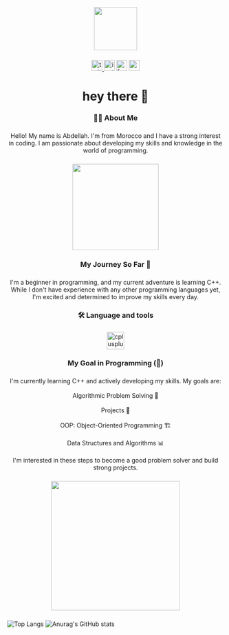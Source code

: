 <div align="center">
  <img height="100" src="https://camo.githubusercontent.com/64457af872e0368961b889af1aa884f1ad0079e57d5c15dd12f65e4fd074a4dc/68747470733a2f2f747365342e6d6d2e62696e672e6e65742f74683f69643d4f4947322e46584434573461515938536f4e4c4d724e307754267069643d496d67476e"  />
</div>

###

<div align="center">
  <a href="https://x.com/abdou_dmt" target="_blank">
    <img src="https://img.shields.io/static/v1?message=Twitter&logo=twitter&label=&color=1DA1F2&logoColor=white&labelColor=&style=for-the-badge" height="25" alt="twitter logo"  />
  </a>
  <img src="https://img.shields.io/static/v1?message=Instagram&logo=instagram&label=&color=E4405F&logoColor=white&labelColor=&style=for-the-badge" height="25" alt="instagram logo"  />
  <img src="https://img.shields.io/static/v1?message=Facebook&logo=facebook&label=&color=1877F2&logoColor=white&labelColor=&style=for-the-badge" height="25" alt="facebook logo"  />
  <img src="https://img.shields.io/static/v1?message=Gmail&logo=gmail&label=&color=D14836&logoColor=white&labelColor=&style=for-the-badge" height="25" alt="gmail logo"  />
</div>

###

<h1 align="center">hey there 👋</h1>

###

<h3 align="center">👩‍💻  About Me</h3>

###

<p align="center">Hello! My name is Abdellah. I'm from Morocco and I have a strong interest in coding. I am passionate about developing my skills and knowledge in the world of programming.</p>

###

<div align="center">
  <img height="200" src="https://camo.githubusercontent.com/f42a546ce7b848446fad2b44e233accffa610f78fb297b7c45b202880e7c8cec/68747470733a2f2f6d65646961322e67697068792e636f6d2f6d656469612f76312e59326c6b505463354d4749334e6a4578596d70365a6d5a6d634468684d6e466a62474e6a596e6c714d3259784e4746334e7a6835624870754d474e76596e466964326c775a435a6c634431324d563970626e526c636d35686246396e61575a66596e6c666157516d593351395a772f6247677363356d576f727966674b427831752f67697068792e676966"  />
</div>

###

<h3 align="center">My Journey So Far 🌟</h3>

###

<p align="center">I'm a beginner in programming, and my current adventure is learning C++. While I don't have experience with any other programming languages yet, I'm excited and determined to improve my skills every day.</p>

###

<h3 align="center">🛠 Language and tools</h3>

###

<div align="center">
  <img src="https://cdn.jsdelivr.net/gh/devicons/devicon/icons/cplusplus/cplusplus-original.svg" height="40" alt="cplusplus logo"  />
</div>

###

<h3 align="center">My Goal in Programming (🎯)</h3>

###

<p align="center">I'm currently learning C++ and actively developing my skills. My goals are:<br><br>Algorithmic Problem Solving 🧩<br><br>Projects 🚀<br><br>OOP: Object-Oriented Programming 🏗️<br><br>Data Structures and Algorithms 📊<br><br>I'm interested in these steps to become a good problem solver and build strong projects.</p>

###

<div align="center">
  <img height="300" src="https://www.pngarts.com/files/2/Programming-Language-Transparent-Image.png"  />
</div>

###
![Top Langs](https://github-readme-stats.vercel.app/api/top-langs/?username=abdlahe5600d&hide_progress=true)
![Anurag's GitHub stats](https://github-readme-stats.vercel.app/api?username=abdlahe5600d&show_icons=true&theme=radical)
